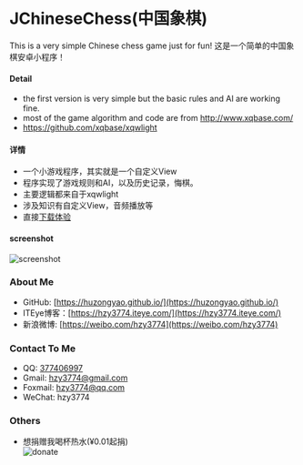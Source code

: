 # JChineseChess(中国象棋)
This is a very simple Chinese chess game just for fun!
这是一个简单的中国象棋安卓小程序！

#### Detail
* the first version is very simple but the basic rules and AI are working fine.
* most of the game algorithm and code are from http://www.xqbase.com/
* https://github.com/xqbase/xqwlight

#### 详情
* 一个小游戏程序，其实就是一个自定义View
* 程序实现了游戏规则和AI，以及历史记录，悔棋。
* 主要逻辑都来自于xqwlight
* 涉及知识有自定义View，音频播放等
* 直接[下载体验](https://github.com/huzongyao/JChineseChess/releases/latest)

#### screenshot
![screenshot](https://github.com/huzongyao/JChineseChess/blob/master/misc/screen.gif?raw=true)

### About Me
 * GitHub: [https://huzongyao.github.io/](https://huzongyao.github.io/)
 * ITEye博客：[https://hzy3774.iteye.com/](https://hzy3774.iteye.com/)
 * 新浪微博: [https://weibo.com/hzy3774](https://weibo.com/hzy3774)

### Contact To Me
 * QQ: [377406997](https://wpa.qq.com/msgrd?v=3&uin=377406997&site=qq&menu=yes)
 * Gmail: [hzy3774@gmail.com](mailto:hzy3774@gmail.com)
 * Foxmail: [hzy3774@qq.com](mailto:hzy3774@qq.com)
 * WeChat: hzy3774

### Others
 * 想捐赠我喝杯热水(¥0.01起捐)</br>
 ![donate](https://github.com/huzongyao/JChineseChess/blob/master/misc/donate.png?raw=true)
